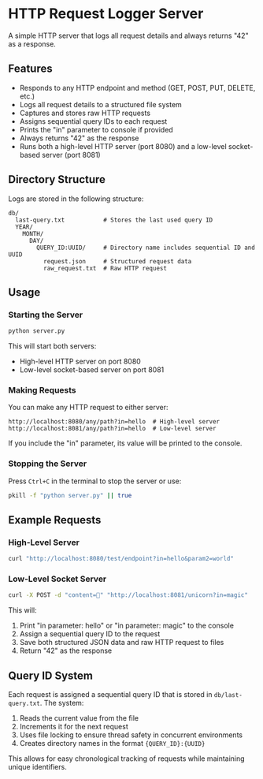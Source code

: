# HTTP Request Logger Server

A simple HTTP server that logs all request details and always returns "42" as a response.

## Features

- Responds to any HTTP endpoint and method (GET, POST, PUT, DELETE, etc.)
- Logs all request details to a structured file system
- Captures and stores raw HTTP requests
- Assigns sequential query IDs to each request
- Prints the "in" parameter to console if provided
- Always returns "42" as the response
- Runs both a high-level HTTP server (port 8080) and a low-level socket-based server (port 8081)

## Directory Structure

Logs are stored in the following structure:
```
db/
  last-query.txt           # Stores the last used query ID
  YEAR/
    MONTH/
      DAY/
        QUERY_ID:UUID/     # Directory name includes sequential ID and UUID
          request.json     # Structured request data
          raw_request.txt  # Raw HTTP request
```

## Usage

### Starting the Server

```bash
python server.py
```

This will start both servers:
- High-level HTTP server on port 8080
- Low-level socket-based server on port 8081

### Making Requests

You can make any HTTP request to either server:

```
http://localhost:8080/any/path?in=hello  # High-level server
http://localhost:8081/any/path?in=hello  # Low-level server
```

If you include the "in" parameter, its value will be printed to the console.

### Stopping the Server

Press `Ctrl+C` in the terminal to stop the server or use:

```bash
pkill -f "python server.py" || true
```

## Example Requests

### High-Level Server
```bash
curl "http://localhost:8080/test/endpoint?in=hello&param2=world"
```

### Low-Level Socket Server
```bash
curl -X POST -d "content=🦄" "http://localhost:8081/unicorn?in=magic"
```

This will:
1. Print "in parameter: hello" or "in parameter: magic" to the console
2. Assign a sequential query ID to the request
3. Save both structured JSON data and raw HTTP request to files
4. Return "42" as the response

## Query ID System

Each request is assigned a sequential query ID that is stored in `db/last-query.txt`. The system:

1. Reads the current value from the file
2. Increments it for the next request
3. Uses file locking to ensure thread safety in concurrent environments
4. Creates directory names in the format `{QUERY_ID}:{UUID}`

This allows for easy chronological tracking of requests while maintaining unique identifiers.
